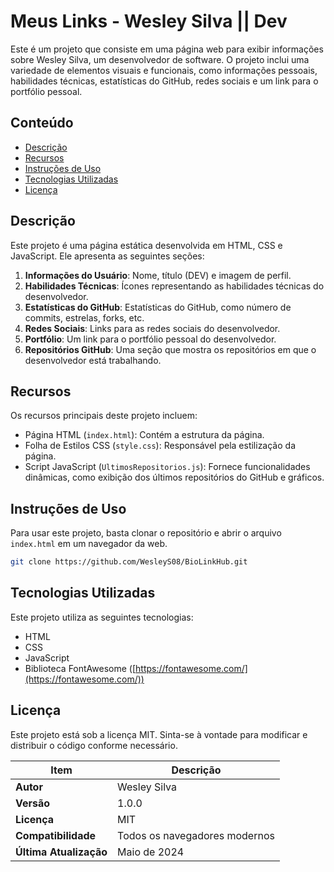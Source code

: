 # Meus Links - Wesley Silva || Dev

Este é um projeto que consiste em uma página web para exibir informações sobre Wesley Silva, um desenvolvedor de software. O projeto inclui uma variedade de elementos visuais e funcionais, como informações pessoais, habilidades técnicas, estatísticas do GitHub, redes sociais e um link para o portfólio pessoal.

## Conteúdo

- [Descrição](#descrição)
- [Recursos](#recursos)
- [Instruções de Uso](#instruções-de-uso)
- [Tecnologias Utilizadas](#tecnologias-utilizadas)
- [Licença](#licença)

## Descrição

Este projeto é uma página estática desenvolvida em HTML, CSS e JavaScript. Ele apresenta as seguintes seções:

1. **Informações do Usuário**: Nome, título (DEV) e imagem de perfil.
2. **Habilidades Técnicas**: Ícones representando as habilidades técnicas do desenvolvedor.
3. **Estatísticas do GitHub**: Estatísticas do GitHub, como número de commits, estrelas, forks, etc.
4. **Redes Sociais**: Links para as redes sociais do desenvolvedor.
5. **Portfólio**: Um link para o portfólio pessoal do desenvolvedor.
6. **Repositórios GitHub**: Uma seção que mostra os repositórios em que o desenvolvedor está trabalhando.

## Recursos

Os recursos principais deste projeto incluem:

- Página HTML (`index.html`): Contém a estrutura da página.
- Folha de Estilos CSS (`style.css`): Responsável pela estilização da página.
- Script JavaScript (`UltimosRepositorios.js`): Fornece funcionalidades dinâmicas, como exibição dos últimos repositórios do GitHub e gráficos.

## Instruções de Uso

Para usar este projeto, basta clonar o repositório e abrir o arquivo `index.html` em um navegador da web.

```bash
git clone https://github.com/WesleyS08/BioLinkHub.git
```

## Tecnologias Utilizadas

Este projeto utiliza as seguintes tecnologias:

- HTML
- CSS
- JavaScript
- Biblioteca FontAwesome ([https://fontawesome.com/](https://fontawesome.com/))


## Licença

Este projeto está sob a licença MIT. Sinta-se à vontade para modificar e distribuir o código conforme necessário.

| Item | Descrição |
| --- | --- |
| **Autor** | Wesley Silva|
| **Versão** | 1.0.0 |
| **Licença** | MIT |
| **Compatibilidade** | Todos os navegadores modernos |
| **Última Atualização** | Maio de 2024 |


